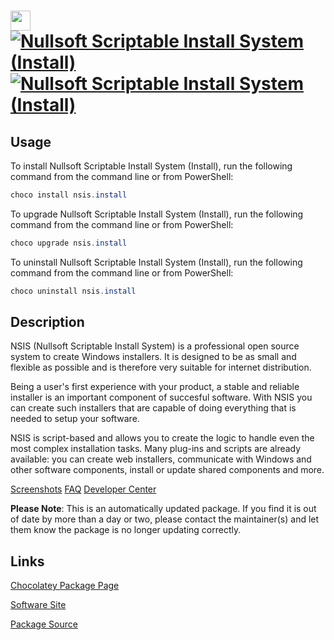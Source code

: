 ﻿# <img src="https://cdn.jsdelivr.net/gh/mkevenaar/chocolatey-packages@047dcebf11a3a9a89dabcbebe2d091111382a619/icons/nsis.png" width="32" height="32"/> [![Nullsoft Scriptable Install System (Install)](https://img.shields.io/chocolatey/v/nsis.install.svg?label=Nullsoft+Scriptable+Install+System+(Install))](https://chocolatey.org/packages/nsis.install) [![Nullsoft Scriptable Install System (Install)](https://img.shields.io/chocolatey/dt/nsis.install.svg)](https://chocolatey.org/packages/nsis.install)

## Usage
To install Nullsoft Scriptable Install System (Install), run the following command from the command line or from PowerShell:
```powershell
choco install nsis.install
```

To upgrade Nullsoft Scriptable Install System (Install), run the following command from the command line or from PowerShell:
```powershell
choco upgrade nsis.install
```

To uninstall Nullsoft Scriptable Install System (Install), run the following command from the command line or from PowerShell:
```powershell
choco uninstall nsis.install
```

## Description

NSIS (Nullsoft Scriptable Install System) is a professional open source system to create Windows installers. It is designed to be as small and flexible as possible and is therefore very suitable for internet distribution.

Being a user's first experience with your product, a stable and reliable installer is an important component of succesful software. With NSIS you can create such installers that are capable of doing everything that is needed to setup your software.

NSIS is script-based and allows you to create the logic to handle even the most complex installation tasks. Many plug-ins and scripts are already available: you can create web installers, communicate with Windows and other software components, install or update shared components and more.

[Screenshots](http://nsis.sourceforge.net/Screenshots)
[FAQ](http://nsis.sourceforge.net/FAQ)
[Developer Center](http://nsis.sourceforge.net/Developer_Center)

**Please Note**: This is an automatically updated package. If you find it is
out of date by more than a day or two, please contact the maintainer(s) and
let them know the package is no longer updating correctly.


## Links
[Chocolatey Package Page](https://chocolatey.org/packages/nsis.install)

[Software Site](http://nsis.sourceforge.net/)

[Package Source](https://github.com/mkevenaar/chocolatey-packages/tree/master/automatic/nsis.install)

